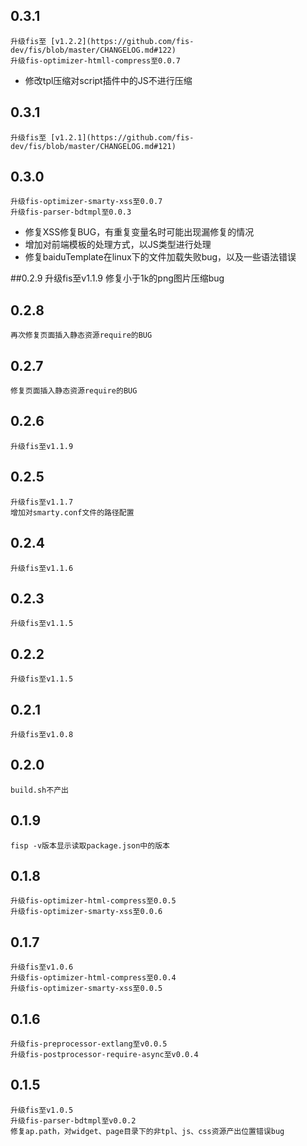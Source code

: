 ## 0.3.1

	升级fis至 [v1.2.2](https://github.com/fis-dev/fis/blob/master/CHANGELOG.md#122)
	升级fis-optimizer-htmll-compress至0.0.7

* 修改tpl压缩对script插件中的JS不进行压缩

## 0.3.1

	升级fis至 [v1.2.1](https://github.com/fis-dev/fis/blob/master/CHANGELOG.md#121)

## 0.3.0

    升级fis-optimizer-smarty-xss至0.0.7
    升级fis-parser-bdtmpl至0.0.3

* 修复XSS修复BUG，有重复变量名时可能出现漏修复的情况
* 增加对前端模板的处理方式，以JS类型进行处理
* 修复baiduTemplate在linux下的文件加载失败bug，以及一些语法错误

##0.2.9
    升级fis至v1.1.9
    修复小于1k的png图片压缩bug
## 0.2.8
    再次修复页面插入静态资源require的BUG
## 0.2.7
    修复页面插入静态资源require的BUG
## 0.2.6
    升级fis至v1.1.9
## 0.2.5
    升级fis至v1.1.7
    增加对smarty.conf文件的路径配置
## 0.2.4
    升级fis至v1.1.6
## 0.2.3
    升级fis至v1.1.5
## 0.2.2
    升级fis至v1.1.5
## 0.2.1
    升级fis至v1.0.8
## 0.2.0
    build.sh不产出
## 0.1.9
    fisp -v版本显示读取package.json中的版本
## 0.1.8
    升级fis-optimizer-html-compress至0.0.5
    升级fis-optimizer-smarty-xss至0.0.6

## 0.1.7

    升级fis至v1.0.6
    升级fis-optimizer-html-compress至0.0.4
    升级fis-optimizer-smarty-xss至0.0.5

## 0.1.6 
    
    升级fis-preprocessor-extlang至v0.0.5
    升级fis-postprocessor-require-async至v0.0.4

## 0.1.5 

    升级fis至v1.0.5
    升级fis-parser-bdtmpl至v0.0.2
    修复ap.path，对widget、page目录下的非tpl、js、css资源产出位置错误bug
